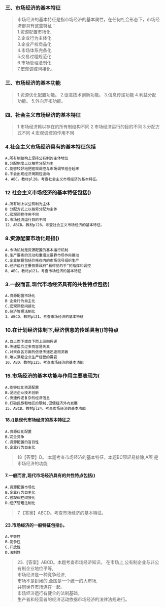 ### 三、市场经济的基本特征
>   市场经济的基本特征是指市场经济的基本属性，在任何社会形态下，市场经济都具有这些特征：     
    1.资源配置市场化     
    2.企业行为主体化     
    3.企业产权商品化     
    4.市场体系完备化     
    5.交易过程规范化     
    6.市场管理法制化     
    7.宏观调控间接化。     

### 三、市场经济的基本功能
>   1.资源优化配置功能。
    2.促进技术创新功能。
    3.信息传递功能
    4.利益分配功能。
    5.外向开拓功能。             


### 四、社会主义市场经济的基本特征
>   1.市场经济赖以存在的所有制结构不同
    2.市场经济运行的目的不同
    3.分配方式不同
    4.宏观调控的作用不同
   

### 4.社会主义市场经济具有的基本特征包括
    A.所有制结构上坚持公有制的主体地位
    B.分配制度上以按劳分配为主
    C.能够较好地把宏观调控与市场调节结合起来
    D.不会出现经济周期性波动
    4、ABC。教材pl28。考查社会主义市场经济的基本特征。

### 12 社会主义市场经济的基本特征包括()
    A.所有制上以公有制为主体
    B 分配方式上以按劳分配为主体
    C.宏观调控作用不同
    D.市场经济运行目的不同
    12、ABCD。教材pl28。考查社会主义市场经济的基本特征。  
    
    
### 8.资源配置市场化是指()
    A.市场机制是资源配置的基本运行机制
    B.生产要素的流动和重组主要靠市场作用推动
    C.企业依据包括价格在内的市场信号组织生产
    D.经济运行主要依靠政府“看得见的手”的指挥和调控
    8、ABC。教材p121。考查市场经济的基本特征        

### 3.一般而言,现代市场经济具有的共性特点包括(
    A.资源配置市场化
    B 企业行为自主化
    C.宏观调控间接化
    D.经济管理法制化
    3、ABCD。教材pl21。考查市场经济的基本特征

### 10.在计划经济体制下,经济信息的传递具有()等特点
    A.自上而下或自下而上纵向传递
    B.传递层次过多而容易失真
    C.对来自各方面的信息传递迅速而灵敏
    D.难以满足企业生产经营的需要
    10、ABD。教材p125。考查市场经济的基本功能
    

### 15.市场经济的基本功能与作用主要表现为(
    A.能够优化资源配置
    B.促进企业技术创新
    C.快速传递复杂的经济信息
    D.打破民族和地区的限制,促使经济外向发展
    15、ABCD。教材pl24。考查市场经济的基本功能    

#### 18.()是现代市场经济的基本特征之
    A.资源优化配置
    B.完全竞争
    C.资源配置的盲目性
    D.企业行为自主化
>   18【答案】D。:本题考查市场经济的基本特征。本题BC项轻易排除,A项
    是市场经济的功能

#### 7.一般而言,现代市场经济具有的共性特点包括()
    A.资源配置市场化
    B.企业行为自主化
    C.宏观调控间接化
    D.经济管理法制化
>   7.【答案】ABCD。考查市场经济的基本特征。

#### 23.市场经济的一般特征包括()。
    A.平等性
    B.竞争性
    C.开放性
    D.法制性
>   23.【答案】ABCD。本题考查市场经济知识。
在市场上,公有制企业与非公有制企业地位平等,       
市场经济是一种竞争经济,       
市场不是封闭的,全国是一个统一的大市场,       
并同世界市场连在一起。       
市场经济运行有健全的法制基础,       
生产者和经营者的经济活动依据市场经济的法律法规进行。       








    